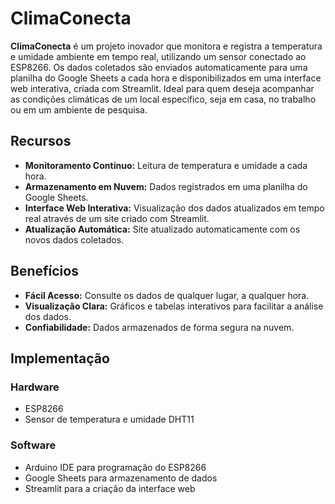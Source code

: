 # ClimaConecta

**ClimaConecta** é um projeto inovador que monitora e registra a temperatura e umidade ambiente em tempo real, utilizando um sensor conectado ao ESP8266. Os dados coletados são enviados automaticamente para uma planilha do Google Sheets a cada hora e disponibilizados em uma interface web interativa, criada com Streamlit. Ideal para quem deseja acompanhar as condições climáticas de um local específico, seja em casa, no trabalho ou em um ambiente de pesquisa.

## Recursos

- **Monitoramento Contínuo:** Leitura de temperatura e umidade a cada hora.
- **Armazenamento em Nuvem:** Dados registrados em uma planilha do Google Sheets.
- **Interface Web Interativa:** Visualização dos dados atualizados em tempo real através de um site criado com Streamlit.
- **Atualização Automática:** Site atualizado automaticamente com os novos dados coletados.

## Benefícios

- **Fácil Acesso:** Consulte os dados de qualquer lugar, a qualquer hora.
- **Visualização Clara:** Gráficos e tabelas interativos para facilitar a análise dos dados.
- **Confiabilidade:** Dados armazenados de forma segura na nuvem.

## Implementação

### Hardware

- ESP8266
- Sensor de temperatura e umidade DHT11

### Software

- Arduino IDE para programação do ESP8266
- Google Sheets para armazenamento de dados
- Streamlit para a criação da interface web
